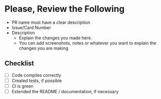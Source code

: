 # Please, Review the Following

- PR name must have a clear description
- Issue/Card Number
- Description
  - Explain the changes you made here.
  - You can add screenshots, notes or whatever you want to explain the changes you are making

## Checklist

- [ ] Code compiles correctly
- [ ] Created tests, if possible
- [ ] CI is green
- [ ] Extended the README / documentation, if necessary
